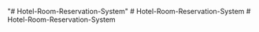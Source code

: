 "# Hotel-Room-Reservation-System" 
#   H o t e l - R o o m - R e s e r v a t i o n - S y s t e m 
 
 #   H o t e l - R o o m - R e s e r v a t i o n - S y s t e m 